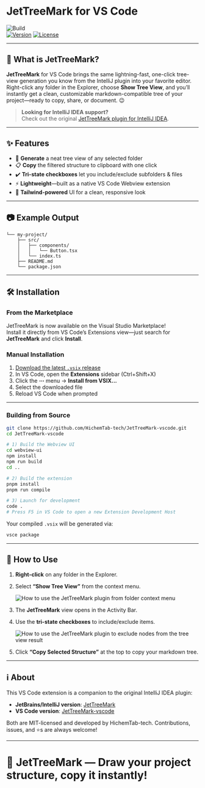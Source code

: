 # JetTreeMark for VS Code

![Build](https://github.com/HichemTab-tech/JetTreeMark-vscode/actions/workflows/ci.yml/badge.svg)  
[![Version](https://img.shields.io/badge/version-1.0.1-blue.svg)](https://github.com/HichemTab-tech/JetTreeMark-vscode/releases) [![License](https://img.shields.io/badge/license-MIT-green.svg)](https://github.com/HichemTab-tech/JetTreeMark-vscode/blob/master/LICENSE)

---

## 🚀 What is JetTreeMark?

**JetTreeMark** for VS Code brings the same lightning-fast,
one-click tree-view generation you know from the IntelliJ plugin into your favorite editor.  
Right-click any folder in the Explorer, choose **Show Tree View**,
and you’ll instantly get a clean, customizable markdown-compatible tree of your project—ready to copy, share,
or document.
😉

> **Looking for IntelliJ IDEA support?**  
> Check out the original [JetTreeMark plugin for IntelliJ IDEA](https://github.com/HichemTab-tech/JetTreeMark).

---

## ✨ Features

- 📂 **Generate** a neat tree view of any selected folder
- 📋 **Copy** the filtered structure to clipboard with one click
- ✔️ **Tri-state checkboxes** let you include/exclude subfolders & files
- ⚡ **Lightweight**—built as a native VS Code Webview extension
- 🎨 **Tailwind-powered** UI for a clean, responsive look

---

## 📷 Example Output

```
└── my-project/
    ├── src/
    │   ├── components/
    │   │   └── Button.tsx
    │   └── index.ts
    ├── README.md
    └── package.json
```

---

## 🛠️ Installation

### From the Marketplace

JetTreeMark is now available on the Visual Studio Marketplace!  
Install it directly from VS Code’s Extensions view—just search for **JetTreeMark** and click **Install**.


### Manual Installation

1. [Download the latest `.vsix` release](https://github.com/HichemTab-tech/JetTreeMark-vscode/releases/latest)
2. In VS Code, open the **Extensions** sidebar (Ctrl+Shift+X)
3. Click the **⋯** menu → **Install from VSIX...**
4. Select the downloaded file
5. Reload VS Code when prompted

---

### Building from Source

```bash
git clone https://github.com/HichemTab-tech/JetTreeMark-vscode.git
cd JetTreeMark-vscode

# 1) Build the Webview UI
cd webview-ui
npm install
npm run build
cd ..

# 2) Build the extension
pnpm install
pnpm run compile

# 3) Launch for development
code .
# Press F5 in VS Code to open a new Extension Development Host
```

Your compiled `.vsix` will be generated via:

```bash
vsce package
```

---

## 🎯 How to Use

1. **Right-click** on any folder in the Explorer.
2. Select **“Show Tree View”** from the context menu.

   ![How to use the JetTreeMark plugin from folder context menu](https://github.com/HichemTab-tech/JetTreeMark-vscode/meta/screenshot-1.png "Screenshot -JetTreeMark in context menu-")

3. The **JetTreeMark** view opens in the Activity Bar.
4. Use the **tri-state checkboxes** to include/exclude items.

   ![How to use the JetTreeMark plugin to exclude nodes from the tree view result](https://github.com/HichemTab-tech/JetTreeMark-vscode/meta/screenshot-2.png "Screenshot - filter nodes from tree results -")

5. Click **“Copy Selected Structure”** at the top to copy your markdown tree.

---

## ℹ️ About

This VS Code extension is a companion to the original IntelliJ IDEA plugin:

- **JetBrains/IntelliJ version**: [JetTreeMark](https://github.com/HichemTab-tech/JetTreeMark)
- **VS Code version**: [JetTreeMark-vscode](https://github.com/HichemTab-tech/JetTreeMark-vscode)

Both are MIT-licensed and developed by HichemTab-tech. Contributions, issues, and ⭐s are always welcome!

---

# 🌳 JetTreeMark — Draw your project structure, copy it instantly!